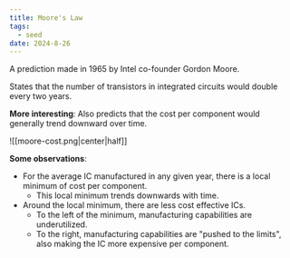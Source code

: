 ```yaml
---
title: Moore's Law
tags:
  - seed
date: 2024-8-26
---
```

A prediction made in 1965 by Intel co-founder Gordon Moore.

States that the number of transistors in integrated circuits would double every two years.

**More interesting**: Also predicts that the cost per component would generally trend downward over time.

![[moore-cost.png|center|half]]

**Some observations**: 
* For the average IC manufactured in any given year, there is a local minimum of cost per component.
	* This local minimum trends downwards with time.
* Around the local minimum, there are less cost effective ICs.
	* To the left of the minimum, manufacturing capabilities are underutilized.
	* To the right, manufacturing capabilities are "pushed to the limits", also making the IC more expensive per component.